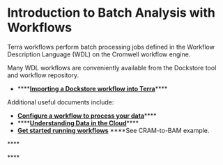 # Introduction to Batch Analysis with Workflows

Terra workflows perform batch processing jobs defined in the Workflow Description Language \(WDL\) on the Cromwell workflow engine.

Many WDL workflows are conveniently available from the Dockstore tool and workflow repository.

* \*\*\*\*[**Importing a Dockstore workflow into Terra**](https://support.terra.bio/hc/en-us/articles/360038137292)\*\*\*\*

Additional useful documents include:

* [**Configure a workflow to process your data**](https://support.terra.bio/hc/en-us/articles/360026521831-Configure-a-workflow-to-process-your-data)\*\*\*\*
* \*\*\*\*[**Understanding Data in the Cloud**](https://support.terra.bio/hc/en-us/articles/360034335332-Understanding-Data-in-the-Cloud)\*\*\*\*
* [**Get started running workflows**](https://support.terra.bio/hc/en-us/articles/360036379771) ****See CRAM-to-BAM example.

\*\*\*\*

\*\*\*\*

